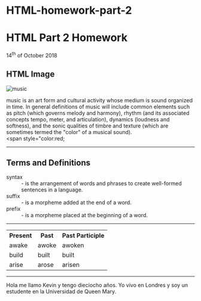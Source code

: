 # HTML-homework-part-2
<h1>HTML Part 2	Homework</h1>

<p>14<sup>th</sup> of October 2018</p>
  
<h2>HTML Image</h2>
<p>
<a href="https://upload.wikimedia.org/wikipedia/commons/1/1e/Meo_Music_icon.png" title="View Image Source"> </a>
<img class="imgLeft" src="https://upload.wikimedia.org/wikipedia/commons/1/1e/Meo_Music_icon.png" alt="music">                
                                
music is an art form and cultural activity whose medium is sound organized in time. In general definitions of music will include common elements such as pitch (which governs melody and harmony), rhythm (and its associated concepts tempo, meter, and articulation), dynamics (loudness and softness), and the sonic qualities of timbre and texture (which are sometimes termed the "color" of a musical sound).    
<span style="color:red; </span>
</p>

<hr>
<h2>Terms and Definitions</h2>

<dl>
 <dt>syntax</dt>
 <dd>- is the arrangement of words and phrases to create well-formed sentences in a language.</dd>
 <dt>suffix</dt>
 <dd>- is a morpheme added at the end of a word.</dd>
 <dt>prefix</dt>
 <dd>- is a morpheme placed at the beginning of a word.</dd>
</dl>

<hr>

<table>
<tr>
<th>Present</th>
<th>Past</th>
<th>Past Participle</th>
</tr>
<tr>
<td>awake</td>
<td>awoke</td>
<td>awoken</td>
</tr>
<tr>
<td>build</td>
<td>built</td>
<td>built</td>
</tr>  
<tr>
<td>arise</td>
<td>arose</td>
<td>arisen</td>
</tr>
<table>
<hr>
<html lang="es"> 
<p>Hola me llamo Kevin y tengo dieciocho años. Yo vivo en Londres y soy un estudente en la Universidad de Queen Mary.</p>
